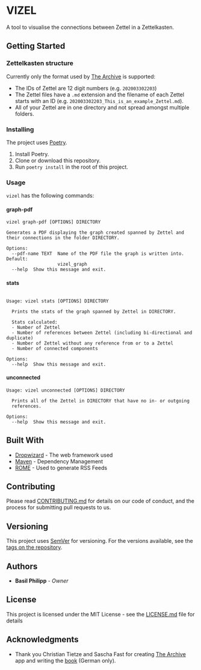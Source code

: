 # VIZEL

A tool to visualise the connections between Zettel in a Zettelkasten.

## Getting Started


### Zettelkasten structure

Currently only the format used by
[The Archive](https://zettelkasten.de/the-archive/) is supported:

* The IDs of Zettel are 12 digit numbers (e.g. `202003302203`)
* The Zettel files have a `.md` extension and the filename of each
  Zettel starts with an ID (e.g.
  `202003302203_This_is_an_example_Zettel.md`).
* All of your Zettel are in one directory and not spread amongst
  multiple folders.

### Installing

The project uses [Poetry](https://python-poetry.org/).

1. Install Poetry.
2. Clone or download this repository.
3. Run `poetry install` in the root of this project.

### Usage

`vizel` has the following commands:


#### graph-pdf
```
vizel graph-pdf [OPTIONS] DIRECTORY

Generates a PDF displaying the graph created spanned by Zettel and their connections in the folder DIRECTORY.

Options:
  --pdf-name TEXT  Name of the PDF file the graph is written into. Default:
                   vizel_graph
  --help  Show this message and exit.
```

#### stats
```

Usage: vizel stats [OPTIONS] DIRECTORY

  Prints the stats of the graph spanned by Zettel in DIRECTORY.

  Stats calculated:
  - Number of Zettel
  - Number of references between Zettel (including bi-directional and duplicate)
  - Number of Zettel without any reference from or to a Zettel
  - Number of connected components
  
Options:
  --help  Show this message and exit.
```

#### unconnected
```
Usage: vizel unconnected [OPTIONS] DIRECTORY

  Prints all of the Zettel in DIRECTORY that have no in- or outgoing
  references.

Options:
  --help  Show this message and exit.
```

## Built With

* [Dropwizard](http://www.dropwizard.io/1.0.2/docs/) - The web framework
  used
* [Maven](https://maven.apache.org/) - Dependency Management
* [ROME](https://rometools.github.io/rome/) - Used to generate RSS Feeds

## Contributing

Please read
[CONTRIBUTING.md](https://gist.github.com/PurpleBooth/b24679402957c63ec426)
for details on our code of conduct, and the process for submitting pull
requests to us.

## Versioning

This project uses [SemVer](http://semver.org/) for versioning. For the
versions available, see the
[tags on the repository](https://github.com/BasilPH/vizel/tags).

## Authors

* **Basil Philipp** - *Owner*

## License

This project is licensed under the MIT License - see the
[LICENSE.md](LICENSE.md) file for details

## Acknowledgments

* Thank you Christian Tietze and Sascha Fast for creating
  [The Archive](https://zettelkasten.de/the-archive/) app and writing
  the [book](https://zettelkasten.de/book/de/) (German only).
